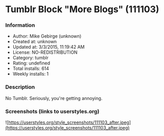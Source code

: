 # Tumblr Block "More Blogs" (111103)

### Information
- Author: Mike Gebirge (unknown)
- Created at: unknown
- Updated at: 3/3/2015, 11:19:42 AM
- License: NO-REDISTRIBUTION
- Category: tumblr
- Rating: undefined
- Total installs: 614
- Weekly installs: 1


### Description
No Tumblr. Seriously, you're getting annoying.


### Screenshots (links to userstyles.org)
![https://userstyles.org/style_screenshots/111103_after.jpeg](https://userstyles.org/style_screenshots/111103_after.jpeg)


